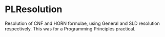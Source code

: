 PLResolution
============

Resolution of CNF and HORN formulae, using General and SLD resolution respectively. This was for a Programming Principles practical.
